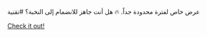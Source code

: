 عرض خاص لفترة محدودة جداً. 🔥 هل أنت جاهز للانضمام إلى النخبة؟ #تقنية

[Check it out!](https://www.facebook.com/share/17TW2PL6Tj/)
